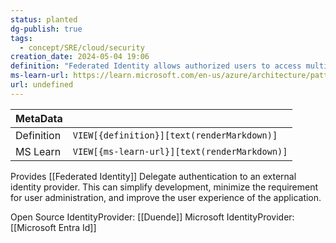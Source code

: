 ```yaml
---
status: planted
dg-publish: true
tags:
  - concept/SRE/cloud/security
creation_date: 2024-05-04 19:06
definition: "Federated Identity allows authorized users to access multiple applications and domains using a single set of credentials. It links a user’s identity across multiple identity management systems so they can access different applications securely and efficiently."
ms-learn-url: https://learn.microsoft.com/en-us/azure/architecture/patterns/federated-identity
url: undefined
---
```


| MetaData   |                                              |
| ---------- | -------------------------------------------- |
| Definition | `VIEW[{definition}][text(renderMarkdown)]`   |
| MS Learn   | `VIEW[{ms-learn-url}][text(renderMarkdown)]` |


Provides [[Federated Identity]]
Delegate authentication to an external identity provider. This can simplify development, minimize the requirement for user administration, and improve the user experience of the application.


Open Source IdentityProvider:  [[Duende]]
Microsoft IdentityProvider: [[Microsoft Entra Id]]
